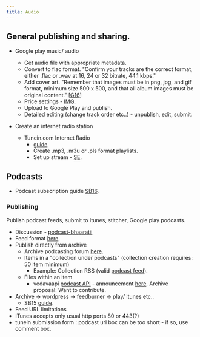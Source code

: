 ```yaml
---
title: Audio
---
```

## General publishing and sharing.
* Google play music/ audio
    * Get audio file with appropriate metadata.
    * Convert to flac format. "Confirm your tracks are the correct format, either .flac or .wav at 16, 24 or 32 bitrate, 44.1 kbps."
    * Add cover art. ​"Remember that images must be in png, jpg, and gif format, minimum size 500 x 500, and that all album images must be original content." \[[G16](https://support.google.com/googleplay/artists/answer/1704520?p=album_image_upload_error&rd=1)\]
    * Price settings - [IMG](http://i.imgur.com/MNDkx5P.png). 
    * Upload to Google Play and publish.
    * Detailed editing (change track order etc..) - unpublish, edit, submit.


* Create an internet radio station
  * Tunein.com Internet Radio 
      * [guide](https://help.tunein.com/customer/portal/articles/944520-how-do-i-add-my-station-to-tunein-)
      * Create .mp3, .m3u or .pls format playlists.
      * Set up stream - [SE](https://askubuntu.com/questions/28496/how-do-i-setup-an-icecast-server-for-broadcasting-audio-in-my-network).

## Podcasts
* Podcast subscription guide [SB16](https://goo.gl/6DJjji).

###  Publishing
Publish podcast feeds, submit to Itunes, stitcher, Google play podcasts.

* Discussion - [podcast-bhaaratii](https://groups.google.com/forum/#!forum/podcast-bhaaratii)
* Feed format [here](http://www.podcast411.com/howto_1.html).
* Publish directly from archive
    * Archive podcasting forum [here](https://archive.org/details/audio_podcast&tab=forum).
    * Items in a "collection under podcasts" (collection creation requires: 50 item minimum)
        * Example: Collection RSS (valid [podcast feed](http://archive.org/services/collection-rss.php?collection=netwaves)).
    * Files within an item
        * vedavaapi [podcast API](http://vedavaapi.org:9090/swagger#/podcastsv1/getPodcast) \- announcement [here](https://groups.google.com/d/msg/sanskrit-programmers/IVm4pJfjfzg/66I48446BQAJ). Archive proposal: Want to contribute.
* Archive -> wordpress -> feedburner -> play/ itunes etc..
    * SB15 [guide](https://docs.google.com/document/d/1XWLwJvtnfJctdNYx3qSDHZyDKLPeQ21o3eHNJfQ7Xj0/edit).
* Feed URL limitations
* ITunes accepts only usual http ports 80 or 443(?)
* tunein submission form : podcast url box can be too short - if so, use comment box.
